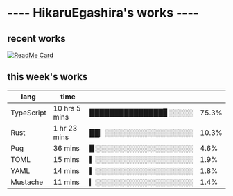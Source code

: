 # ---- HikaruEgashira's works ----

## recent works

[![ReadMe Card](https://github-readme-stats.vercel.app/api/pin/?username=twin-te&repo=twinte-front)](https://github.com/twin-te/twinte-front)

## this week's works

| lang        | time           |                       |        |
| ----------- | -------------- | --------------------- | ------ |
| TypeScript  | 10 hrs 5 mins  | ███████████████▊░░░░░ |  75.3% |
| Rust        | 1 hr 23 mins   | ██▏░░░░░░░░░░░░░░░░░░ |  10.3% |
| Pug         | 36 mins        | ▉░░░░░░░░░░░░░░░░░░░░ |   4.6% |
| TOML        | 15 mins        | ▍░░░░░░░░░░░░░░░░░░░░ |   1.9% |
| YAML        | 14 mins        | ▍░░░░░░░░░░░░░░░░░░░░ |   1.8% |
| Mustache    | 11 mins        | ▎░░░░░░░░░░░░░░░░░░░░ |   1.4% |
